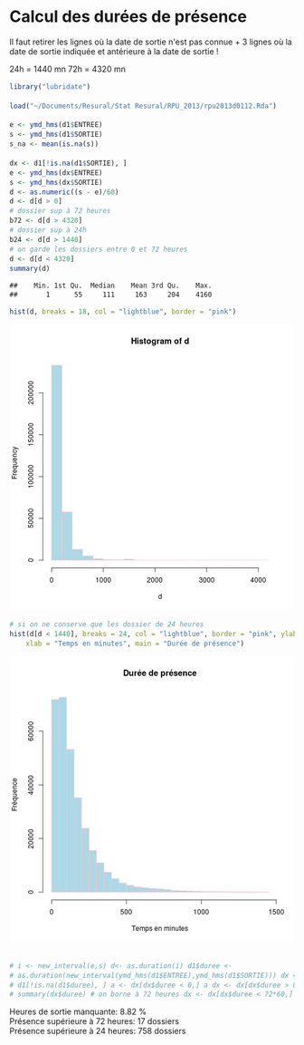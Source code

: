 Calcul des durées de présence
========================================================

Il faut retirer les lignes où la date de sortie n'est pas connue + 3 lignes où la date de sortie indiquée et antérieure à la date de sortie !

24h = 1440 mn
72h = 4320 mn


```r
library("lubridate")

load("~/Documents/Resural/Stat Resural/RPU_2013/rpu2013d0112.Rda")

e <- ymd_hms(d1$ENTREE)
s <- ymd_hms(d1$SORTIE)
s_na <- mean(is.na(s))

dx <- d1[!is.na(d1$SORTIE), ]
e <- ymd_hms(dx$ENTREE)
s <- ymd_hms(dx$SORTIE)
d <- as.numeric((s - e)/60)
d <- d[d > 0]
# dossier sup à 72 heures
b72 <- d[d > 4320]
# dossier sup à 24h
b24 <- d[d > 1440]
# on garde les dossiers entre 0 et 72 heures
d <- d[d < 4320]
summary(d)
```

```
##    Min. 1st Qu.  Median    Mean 3rd Qu.    Max. 
##       1      55     111     163     204    4160
```

```r
hist(d, breaks = 18, col = "lightblue", border = "pink")
```

![plot of chunk unnamed-chunk-1](figure/unnamed-chunk-11.png) 

```r
# si on ne conserve que les dossier de 24 heures
hist(d[d < 1440], breaks = 24, col = "lightblue", border = "pink", ylab = "Fréquence", 
    xlab = "Temps en minutes", main = "Durée de présence")
```

![plot of chunk unnamed-chunk-1](figure/unnamed-chunk-12.png) 

```r

# i <- new_interval(e,s) d<- as.duration(i) d1$duree <-
# as.duration(new_interval(ymd_hms(d1$ENTREE),ymd_hms(d1$SORTIE))) dx <-
# d1[!is.na(d1$duree), ] a <- dx[dx$duree < 0,] a dx <- dx[dx$duree > 0,]
# summary(dx$duree) # on borne à 72 heures dx <- dx[dx$duree < 72*60,]
```

Heures de sortie manquante: 8.82 %  
Présence supérieure à 72 heures: 17 dossiers  
Présence supérieure à 24 heures: 758 dossiers


